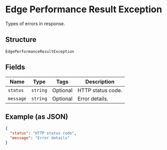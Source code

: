 
# Edge Performance Result Exception

Types of errors in response.

## Structure

`EdgePerformanceResultException`

## Fields

| Name | Type | Tags | Description |
|  --- | --- | --- | --- |
| `status` | `string` | Optional | HTTP status code. |
| `message` | `string` | Optional | Error details. |

## Example (as JSON)

```json
{
  "status": "HTTP status code",
  "message": "Error details"
}
```

